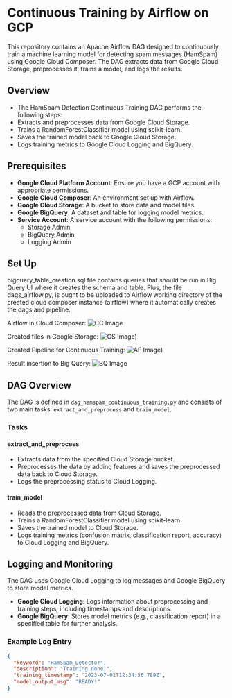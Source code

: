# Continuous Training by Airflow on GCP
This repository contains an Apache Airflow DAG designed to continuously train a machine learning model for detecting spam messages (HamSpam) using Google Cloud Composer. The DAG extracts data from Google Cloud Storage, preprocesses it, trains a model, and logs the results.


## Overview

- The HamSpam Detection Continuous Training DAG performs the following steps:
- Extracts and preprocesses data from Google Cloud Storage.
- Trains a RandomForestClassifier model using scikit-learn.
- Saves the trained model back to Google Cloud Storage.
- Logs training metrics to Google Cloud Logging and BigQuery.

## Prerequisites

- **Google Cloud Platform Account**: Ensure you have a GCP account with appropriate permissions.
- **Google Cloud Composer**: An environment set up with Airflow.
- **Google Cloud Storage**: A bucket to store data and model files.
- **Google BigQuery**: A dataset and table for logging model metrics.
- **Service Account**: A service account with the following permissions:
  - Storage Admin
  - BigQuery Admin
  - Logging Admin

## Set Up
bigquery_table_creation.sql file contains queries that should be run in Big Query UI where it creates the schema and table. Plus, the file dags_airflow.py, is ought to be uploaded to Airflow working directory of the created cloud composer instance (airflow) where it automatically creates the dags and pipeline.


Airflow in Cloud Composer:
![CC Image]([https://github.com/ArianFotouhi/AirflowOnGCP/blob/main/assets/CloudComposer.png?raw=true])

Created files in Google Storage:
![GS Image]([https://github.com/ArianFotouhi/AirflowOnGCP/blob/main/assets/GoogleStorage.png?raw=true))

Created Pipeline for Continuous Training:
![AF Image]([(https://github.com/ArianFotouhi/AirflowOnGCP/blob/main/assets/airflow-1.png?raw=true)))

Result insertion to Big Query:
![BQ Image]([https://github.com/example-user/example-repo/raw/main/assets/example.png](https://github.com/ArianFotouhi/AirflowOnGCP/blob/main/assets/BigQuery.png?raw=true))





## DAG Overview

The DAG is defined in `dag_hamspam_continuous_training.py` and consists of two main tasks: `extract_and_preprocess` and `train_model`.

### Tasks

#### extract_and_preprocess

- Extracts data from the specified Cloud Storage bucket.
- Preprocesses the data by adding features and saves the preprocessed data back to Cloud Storage.
- Logs the preprocessing status to Cloud Logging.

#### train_model

- Reads the preprocessed data from Cloud Storage.
- Trains a RandomForestClassifier model using scikit-learn.
- Saves the trained model to Cloud Storage.
- Logs training metrics (confusion matrix, classification report, accuracy) to Cloud Logging and BigQuery.

## Logging and Monitoring

The DAG uses Google Cloud Logging to log messages and Google BigQuery to store model metrics.

- **Google Cloud Logging**: Logs information about preprocessing and training steps, including timestamps and descriptions.
- **Google BigQuery**: Stores model metrics (e.g., classification report) in a specified table for further analysis.

### Example Log Entry

```json
{
  "keyword": "HamSpam_Detector",
  "description": "Training done!",
  "training_timestamp": "2023-07-01T12:34:56.789Z",
  "model_output_msg": "READY!"
}
